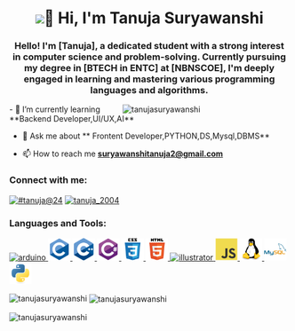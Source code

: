 <h1 align="center"><img src="https://encrypted-tbn0.gstatic.com/images?q=tbn:ANd9GcQ8qcbj30rLpLmrxA_yfKMF6z89FI9VXRY9ow&s" width="100px">👋 Hi, I'm Tanuja Suryawanshi</h1>
<h3 align="center">Hello! I'm [Tanuja], a dedicated student with a strong interest in computer science and problem-solving. Currently pursuing my degree in [BTECH in ENTC] at [NBNSCOE], I'm deeply engaged in learning and mastering various programming languages and algorithms.</h3>
<img src="https://static.vecteezy.com/system/resources/thumbnails/002/274/676/small_2x/woman-working-on-laptop-freelance-remote-working-online-studying-work-from-home-illustration-vector.jpg" width="300px" alt="tanujasuryawanshi"  align="right"/> 

<p align="left">
- 🌱 I’m currently learning **Backend Developer,UI/UX,AI**

- 💬 Ask me about ** Frontent Developer,PYTHON,DS,Mysql,DBMS**

- 📫 How to reach me **suryawanshitanuja2@gmail.com**

  <p/>
  

<h3 align="left">Connect with me:</h3>
<p align="left">
<a href="https://linkedin.com/in/#tanuja@24" target="blank"><img align="center" src="https://raw.githubusercontent.com/rahuldkjain/github-profile-readme-generator/master/src/images/icons/Social/linked-in-alt.svg" alt="#tanuja@24" height="30" width="40" /></a>
<a href="https://www.leetcode.com/tanuja_2004" target="blank"><img align="center" src="https://raw.githubusercontent.com/rahuldkjain/github-profile-readme-generator/master/src/images/icons/Social/leet-code.svg" alt="tanuja_2004" height="30" width="40" /></a>
</p>

<h3 align="left">Languages and Tools:</h3>
<p align="left"> <a href="https://www.arduino.cc/" target="_blank" rel="noreferrer"> <img src="https://cdn.worldvectorlogo.com/logos/arduino-1.svg" alt="arduino" width="40" height="40"/> </a> <a href="https://www.cprogramming.com/" target="_blank" rel="noreferrer"> <img src="https://raw.githubusercontent.com/devicons/devicon/master/icons/c/c-original.svg" alt="c" width="40" height="40"/> </a> <a href="https://www.w3schools.com/cpp/" target="_blank" rel="noreferrer"> <img src="https://raw.githubusercontent.com/devicons/devicon/master/icons/cplusplus/cplusplus-original.svg" alt="cplusplus" width="40" height="40"/> </a> <a href="https://www.w3schools.com/cs/" target="_blank" rel="noreferrer"> <img src="https://raw.githubusercontent.com/devicons/devicon/master/icons/csharp/csharp-original.svg" alt="csharp" width="40" height="40"/> </a> <a href="https://www.w3schools.com/css/" target="_blank" rel="noreferrer"> <img src="https://raw.githubusercontent.com/devicons/devicon/master/icons/css3/css3-original-wordmark.svg" alt="css3" width="40" height="40"/> </a> <a href="https://www.w3.org/html/" target="_blank" rel="noreferrer"> <img src="https://raw.githubusercontent.com/devicons/devicon/master/icons/html5/html5-original-wordmark.svg" alt="html5" width="40" height="40"/> </a> <a href="https://www.adobe.com/in/products/illustrator.html" target="_blank" rel="noreferrer"> <img src="https://www.vectorlogo.zone/logos/adobe_illustrator/adobe_illustrator-icon.svg" alt="illustrator" width="40" height="40"/> </a> <a href="https://developer.mozilla.org/en-US/docs/Web/JavaScript" target="_blank" rel="noreferrer"> <img src="https://raw.githubusercontent.com/devicons/devicon/master/icons/javascript/javascript-original.svg" alt="javascript" width="40" height="40"/> </a> <a href="https://www.linux.org/" target="_blank" rel="noreferrer"> <img src="https://raw.githubusercontent.com/devicons/devicon/master/icons/linux/linux-original.svg" alt="linux" width="40" height="40"/> </a> <a href="https://www.mysql.com/" target="_blank" rel="noreferrer"> <img src="https://raw.githubusercontent.com/devicons/devicon/master/icons/mysql/mysql-original-wordmark.svg" alt="mysql" width="40" height="40"/> </a> <a href="https://www.python.org" target="_blank" rel="noreferrer"> <img src="https://raw.githubusercontent.com/devicons/devicon/master/icons/python/python-original.svg" alt="python" width="40" height="40"/> </a> </p>

<p><img align="left" src="https://github-readme-stats.vercel.app/api/top-langs?username=tanujasuryawanshi&show_icons=true&locale=en&layout=compact" alt="tanujasuryawanshi" /></p>

<p>&nbsp;<img align="center" src="https://github-readme-stats.vercel.app/api?username=tanujasuryawanshi&show_icons=true&locale=en" alt="tanujasuryawanshi" /></p>

<p><img align="center" src="https://github-readme-streak-stats.herokuapp.com/?user=tanujasuryawanshi&" alt="tanujasuryawanshi" /></p>
